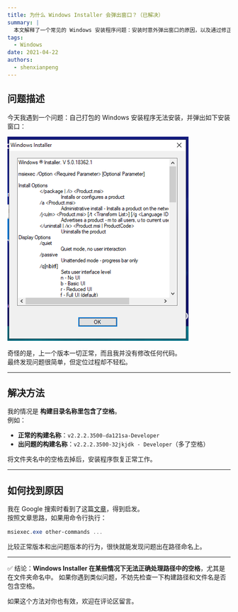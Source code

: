 ```yaml
---
title: 为什么 Windows Installer 会弹出窗口？（已解决）
summary: |
  本文解释了一个常见的 Windows 安装程序问题：安装时意外弹出窗口的原因，以及通过修正构建文件夹命名规则来解决该问题的方法。
tags:
  - Windows
date: 2021-04-22
authors:
  - shenxianpeng
---
```


## 问题描述

今天我遇到一个问题：自己打包的 Windows 安装程序无法安装，并弹出如下安装窗口：

![Windows Installer](windows-installer.png)

奇怪的是，上一个版本一切正常，而且我并没有修改任何代码。  
最终发现问题很简单，但定位过程却不轻松。

---

## 解决方法

我的情况是 **构建目录名称里包含了空格**。  
例如：

- **正常的构建名称**：`v2.2.2.3500-da121sa-Developer`  
- **出问题的构建名称**：`v2.2.2.3500-32jkjdk - Developer`（多了空格）

将文件夹名中的空格去掉后，安装程序恢复正常工作。

---

## 如何找到原因

我在 Google 搜索时看到了这篇[文章](https://community.spiceworks.com/topic/874022-msiexec-just-returns-a-pop-up)，得到启发。  
按照文章思路，如果用命令行执行：

```powershell
msiexec.exe other-commands ...
```

比较正常版本和出问题版本的行为，很快就能发现问题出在路径命名上。

---

✅ 结论：**Windows Installer 在某些情况下无法正确处理路径中的空格**，尤其是在文件夹命名中。
如果你遇到类似问题，不妨先检查一下构建路径和文件名是否包含空格。

如果这个方法对你也有效，欢迎在评论区留言。
